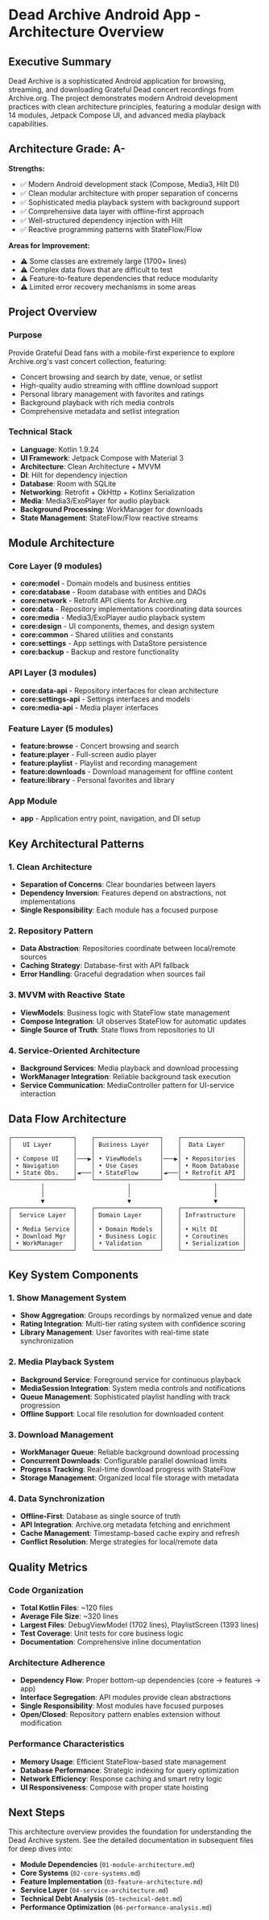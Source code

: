 # Dead Archive Android App - Architecture Overview

## Executive Summary

Dead Archive is a sophisticated Android application for browsing, streaming, and downloading Grateful Dead concert recordings from Archive.org. The project demonstrates modern Android development practices with clean architecture principles, featuring a modular design with 14 modules, Jetpack Compose UI, and advanced media playback capabilities.

## Architecture Grade: A-

**Strengths:**
- ✅ Modern Android development stack (Compose, Media3, Hilt DI)
- ✅ Clean modular architecture with proper separation of concerns
- ✅ Sophisticated media playback system with background support
- ✅ Comprehensive data layer with offline-first approach
- ✅ Well-structured dependency injection with Hilt
- ✅ Reactive programming patterns with StateFlow/Flow

**Areas for Improvement:**
- ⚠️ Some classes are extremely large (1700+ lines)
- ⚠️ Complex data flows that are difficult to test
- ⚠️ Feature-to-feature dependencies that reduce modularity
- ⚠️ Limited error recovery mechanisms in some areas

## Project Overview

### Purpose
Provide Grateful Dead fans with a mobile-first experience to explore Archive.org's vast concert collection, featuring:
- Concert browsing and search by date, venue, or setlist
- High-quality audio streaming with offline download support
- Personal library management with favorites and ratings
- Background playback with rich media controls
- Comprehensive metadata and setlist integration

### Technical Stack
- **Language**: Kotlin 1.9.24
- **UI Framework**: Jetpack Compose with Material 3
- **Architecture**: Clean Architecture + MVVM
- **DI**: Hilt for dependency injection
- **Database**: Room with SQLite
- **Networking**: Retrofit + OkHttp + Kotlinx Serialization
- **Media**: Media3/ExoPlayer for audio playback
- **Background Processing**: WorkManager for downloads
- **State Management**: StateFlow/Flow reactive streams

## Module Architecture

### Core Layer (9 modules)
- **core:model** - Domain models and business entities
- **core:database** - Room database with entities and DAOs
- **core:network** - Retrofit API clients for Archive.org
- **core:data** - Repository implementations coordinating data sources
- **core:media** - Media3/ExoPlayer audio playback system
- **core:design** - UI components, themes, and design system
- **core:common** - Shared utilities and constants
- **core:settings** - App settings with DataStore persistence
- **core:backup** - Backup and restore functionality

### API Layer (3 modules)
- **core:data-api** - Repository interfaces for clean architecture
- **core:settings-api** - Settings interfaces and models
- **core:media-api** - Media player interfaces

### Feature Layer (5 modules)
- **feature:browse** - Concert browsing and search
- **feature:player** - Full-screen audio player
- **feature:playlist** - Playlist and recording management
- **feature:downloads** - Download management for offline content
- **feature:library** - Personal favorites and library

### App Module
- **app** - Application entry point, navigation, and DI setup

## Key Architectural Patterns

### 1. Clean Architecture
- **Separation of Concerns**: Clear boundaries between layers
- **Dependency Inversion**: Features depend on abstractions, not implementations
- **Single Responsibility**: Each module has a focused purpose

### 2. Repository Pattern
- **Data Abstraction**: Repositories coordinate between local/remote sources
- **Caching Strategy**: Database-first with API fallback
- **Error Handling**: Graceful degradation when sources fail

### 3. MVVM with Reactive State
- **ViewModels**: Business logic with StateFlow state management
- **Compose Integration**: UI observes StateFlow for automatic updates
- **Single Source of Truth**: State flows from repositories to UI

### 4. Service-Oriented Architecture
- **Background Services**: Media playback and download processing
- **WorkManager Integration**: Reliable background task execution
- **Service Communication**: MediaController pattern for UI-service interaction

## Data Flow Architecture

```
┌─────────────────┐    ┌──────────────────┐    ┌─────────────────┐
│   UI Layer      │    │ Business Layer   │    │  Data Layer     │
│                 │    │                  │    │                 │
│ • Compose UI    │───▶│ • ViewModels     │───▶│ • Repositories  │
│ • Navigation    │    │ • Use Cases      │    │ • Room Database │
│ • State Obs.    │◄───│ • StateFlow      │◄───│ • Retrofit API  │
└─────────────────┘    └──────────────────┘    └─────────────────┘
         │                       │                       │
         │                       │                       │
         ▼                       ▼                       ▼
┌─────────────────┐    ┌──────────────────┐    ┌─────────────────┐
│  Service Layer  │    │ Domain Layer     │    │ Infrastructure  │
│                 │    │                  │    │                 │
│ • Media Service │    │ • Domain Models  │    │ • Hilt DI       │
│ • Download Mgr  │    │ • Business Logic │    │ • Coroutines    │
│ • WorkManager   │    │ • Validation     │    │ • Serialization │
└─────────────────┘    └──────────────────┘    └─────────────────┘
```

## Key System Components

### 1. Show Management System
- **Show Aggregation**: Groups recordings by normalized venue and date
- **Rating Integration**: Multi-tier rating system with confidence scoring
- **Library Management**: User favorites with real-time state synchronization

### 2. Media Playback System
- **Background Service**: Foreground service for continuous playback
- **MediaSession Integration**: System media controls and notifications
- **Queue Management**: Sophisticated playlist handling with track progression
- **Offline Support**: Local file resolution for downloaded content

### 3. Download Management
- **WorkManager Queue**: Reliable background download processing
- **Concurrent Downloads**: Configurable parallel download limits
- **Progress Tracking**: Real-time download progress with StateFlow
- **Storage Management**: Organized local file storage with metadata

### 4. Data Synchronization
- **Offline-First**: Database as single source of truth
- **API Integration**: Archive.org metadata fetching and enrichment
- **Cache Management**: Timestamp-based cache expiry and refresh
- **Conflict Resolution**: Merge strategies for local/remote data

## Quality Metrics

### Code Organization
- **Total Kotlin Files**: ~120 files
- **Average File Size**: ~320 lines
- **Largest Files**: DebugViewModel (1702 lines), PlaylistScreen (1393 lines)
- **Test Coverage**: Unit tests for core business logic
- **Documentation**: Comprehensive inline documentation

### Architecture Adherence
- **Dependency Flow**: Proper bottom-up dependencies (core → features → app)
- **Interface Segregation**: API modules provide clean abstractions
- **Single Responsibility**: Most modules have focused purposes
- **Open/Closed**: Repository pattern enables extension without modification

### Performance Characteristics
- **Memory Usage**: Efficient StateFlow-based state management
- **Database Performance**: Strategic indexing for query optimization
- **Network Efficiency**: Response caching and smart retry logic
- **UI Responsiveness**: Compose with proper state hoisting

## Next Steps

This architecture overview provides the foundation for understanding the Dead Archive system. See the detailed documentation in subsequent files for deep dives into:

- **Module Dependencies** (`01-module-architecture.md`)
- **Core Systems** (`02-core-systems.md`)
- **Feature Implementation** (`03-feature-architecture.md`)
- **Service Layer** (`04-service-architecture.md`)
- **Technical Debt Analysis** (`05-technical-debt.md`)
- **Performance Optimization** (`06-performance-analysis.md`)